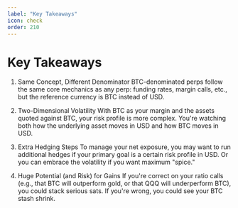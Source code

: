 ```yaml
---
label: "Key Takeaways"
icon: check
order: 210
---
```


# Key Takeaways

1. Same Concept, Different Denominator
   BTC-denominated perps follow the same core mechanics as any perp: funding rates, margin calls, etc., but the reference currency is BTC instead of USD.

2. Two-Dimensional Volatility
   With BTC as your margin and the assets quoted against BTC, your risk profile is more complex. You're watching both how the underlying asset moves in USD and how BTC moves in USD.

3. Extra Hedging Steps
   To manage your net exposure, you may want to run additional hedges if your primary goal is a certain risk profile in USD. Or you can embrace the volatility if you want maximum "spice."

4. Huge Potential (and Risk) for Gains
   If you're correct on your ratio calls (e.g., that BTC will outperform gold, or that QQQ will underperform BTC), you could stack serious sats. If you're wrong, you could see your BTC stash shrink.
